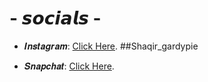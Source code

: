 # - 𝙨𝙤𝙘𝙞𝙖𝙡𝙨 - 
+ 𝑰𝒏𝒔𝒕𝒂𝒈𝒓𝒂𝒎: [Click Here](https://www.instagram.com/shaqir_gardypie/). ##Shaqir_gardypie 

+ 𝑺𝒏𝒂𝒑𝒄𝒉𝒂𝒕: [Click Here](https://www.instagram.com/shaqir_gardypie/).
